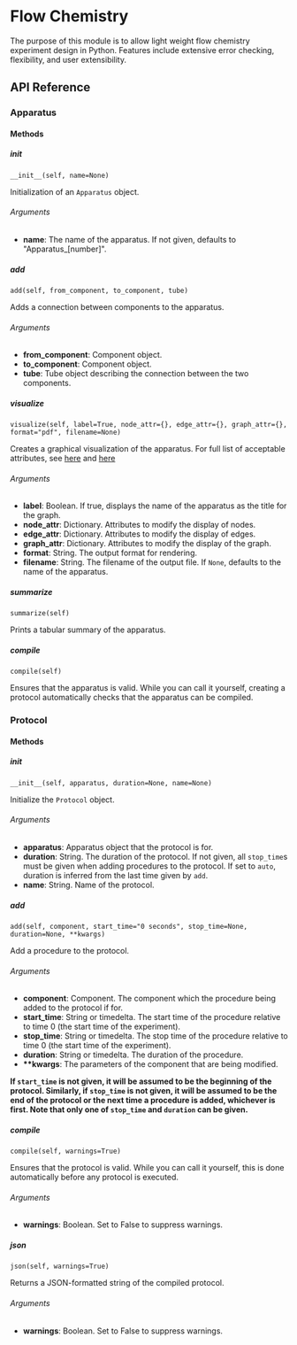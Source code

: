 # Flow Chemistry

The purpose of this module is to allow light weight flow chemistry experiment design in Python. Features include extensive error checking, flexibility, and user extensibility. 

## API Reference

### Apparatus
#### Methods

##### __init__
`__init__(self, name=None)`

Initialization of an `Apparatus` object. 

###### Arguments
* **name**: The name of the apparatus. If not given, defaults to "Apparatus_[number]".

##### add
`add(self, from_component, to_component, tube)`

Adds a connection between components to the apparatus.

###### Arguments
* **from_component**: Component object.
* **to_component**: Component object.
* **tube**: Tube object describing the connection between the two components.

##### visualize
`visualize(self, label=True, node_attr={}, edge_attr={}, graph_attr={}, format="pdf", filename=None)`

Creates a graphical visualization of the apparatus. For full list of acceptable attributes, see [here](https://www.graphviz.org/doc/info/attrs.html) and [here](http://graphviz.readthedocs.io/en/stable/manual.html#attributes)

###### Arguments
* **label**: Boolean. If true, displays the name of the apparatus as the title for the graph. 
* **node_attr**: Dictionary. Attributes to modify the display of nodes.
* **edge_attr**: Dictionary. Attributes to modify the display of edges.
* **graph_attr**: Dictionary. Attributes to modify the display of the graph.
* **format**: String. The output format for rendering.
* **filename**: String. The filename of the output file. If `None`, defaults to the name of the apparatus.

##### summarize
`summarize(self)`

Prints a tabular summary of the apparatus.

##### compile
`compile(self)`

Ensures that the apparatus is valid. While you can call it yourself, creating a protocol automatically checks that the apparatus can be compiled.



### Protocol
#### Methods

##### __init__
`__init__(self, apparatus, duration=None, name=None)`

Initialize the `Protocol` object.

###### Arguments
* **apparatus**: Apparatus object that the protocol is for.
* **duration**: String. The duration of the protocol. If not given, all `stop_time`s must be given when adding procedures to the protocol. If set to `auto`, duration is inferred from the last time given by `add`.
* **name**: String. Name of the protocol.

##### add
`add(self, component, start_time="0 seconds", stop_time=None, duration=None, **kwargs)`

Add a procedure to the protocol. 

###### Arguments
* **component**: Component. The component which the procedure being added to the protocol if for.
* **start_time**: String or timedelta. The start time of the procedure relative to time 0 (the start time of the experiment).
* **stop_time**: String or timedelta. The stop time of the procedure relative to time 0 (the start time of the experiment).
* **duration**: String or timedelta. The duration of the procedure.
* **\*\*kwargs**: The parameters of the component that are being modified.

**If `start_time` is not given, it will be assumed to be the beginning of the protocol. Similarly, if `stop_time` is not given, it will be assumed to be the end of the protocol or the next time a procedure is added, whichever is first. Note that only one of `stop_time` and `duration` can be given.**


##### compile
`compile(self, warnings=True)`

Ensures that the protocol is valid. While you can call it yourself, this is done automatically before any protocol is executed.

###### Arguments
* **warnings**: Boolean. Set to False to suppress warnings.


##### json
`json(self, warnings=True)`

Returns a JSON-formatted string of the compiled protocol.

###### Arguments
* **warnings**: Boolean. Set to False to suppress warnings.

